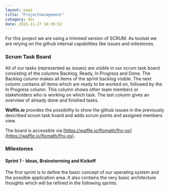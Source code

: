 ```yaml
---
layout: page
title: "Projectmanagement"
category: doc
date: 2015-11-27 10:39:52
---
```


For this project we are using a trimmed version of SCRUM. As toolset we are relying on the github internal capabilities like issues and milestones.

### Scrum Task Board
All of our tasks (represented as issues) are visible in our scrum task board consisting of the columns Backlog, Ready, In Progress and Done. The Backlog column makes all items of the sprint backlog visible. The next column contains all items which are ready to be worked on, followed by the In Progress column. This column shows other team members or stakeholders who is working on which task. The last column gives an overview of already done and finished tasks. 

**Waffle.io** provides the possibility to show the github issues in the previously described scrum task board and adds scrum points and assigned members view.

The board is accessible via [https://waffle.io/flomath/fhv-os](https://waffle.io/flomath/fhv-os).

### Milestones

#### Sprint 1 - Ideas, Brainstorming and Kickoff
The first sprint is to define the basic concept of our operating system and the possible application area. It also contains the very basic architecture thoughts which will be refined in the following sprints.